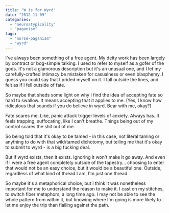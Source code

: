 ```yaml
---
title: "W is for Wyrd"
date: "2012-11-09"
categories: 
  - "neuroatypicality"
  - "paganism"
tags: 
  - "norse-paganism"
  - "wyrd"
---
```


I've always been something of a free agent. My deity work has been largely by contract or bog-simple talking. I used to refer to myself as a gofer of the gods. It's not a glamorous description but it's an unusual one, and I let my carefully-crafted intimacy be mistaken for casualness or even blasphemy. I guess you could say that I prided myself on it. I fall outside the lines, and felt as if I fell outside of fate.

So maybe that sheds some light on why I find the idea of accepting fate so hard to swallow. It means accepting that it applies to me. (Yes, I know how ridiculous that sounds if you do believe in wyrd. Bear with me, okay?)

Fate scares me. Like, panic attack trigger levels of anxiety. Always has. It feels trapping, suffocating, like I can't breathe. Things being out of my control scares the shit out of me.

So being told that it's okay to be tamed - in this case, not literal taming or anything to do with that wild/tamed dichotomy, but telling me that it's okay to submit to wyrd - is a big fucking deal.

But if wyrd exists, then it exists. Ignoring it won't make it go away. And even if I were a free agent completely outside of the tapestry... choosing to enter that would not be an easy choice, but it would be a beautiful one. Outside, regardless of what kind of thread I am, I'm just one thread.

So maybe it's a metaphorical choice, but I think it was nonetheless important for me to understand the reason to make it. I cast on my stitches, to switch fiber metaphors, a long time ago. I may not be able to see the whole pattern from within it, but knowing where I'm going is more likely to let me enjoy the trip than flailing against the path.
